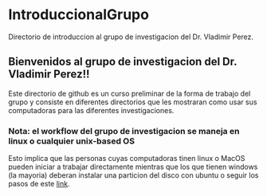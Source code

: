 # IntroduccionalGrupo
Directorio de introduccion al grupo de investigacion del Dr. Vladimir Perez.

## Bienvenidos al grupo de investigacion del Dr. Vladimir Perez!!
Este directorio de github es un curso preliminar de la forma de trabajo del grupo y consiste en diferentes directorios que les mostraran como usar sus computadoras para las diferentes investigaciones.

### **Nota: el workflow del grupo de investigacion se maneja en linux o cualquier unix-based OS**
Esto implica que las personas cuyas computadoras tinen linux o MacOS pueden iniciar a trabajar directamente mientras que los que tienen windows (la mayoria) deberan instalar una particion del disco con ubuntu o seguir los pasos de este [link](https://learn.microsoft.com/en-us/windows/wsl/install).

